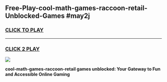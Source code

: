 
## Free-Play-cool-math-games-raccoon-retail-Unblocked-Games #may2j
<h3>
<a href="https://news.freeplayer.one?title=cool-math-games-raccoon-retail&ref=8M">CLICK TO PLAY</a></h3>
<hr>

<h3>
<a href="https://news.freeplayer.one?title=cool-math-games-raccoon-retail&ref=8M">CLICK 2 PLAY</a>
  
</h3>

<a href="https://news.freeplayer.one?title=cool-math-games-raccoon-retail&ref=8M"><img src="https://clearcache.store/games.png"></a>


**cool-math-games-raccoon-retail games unblocked: Your Gateway to Fun and Accessible Online Gaming**
